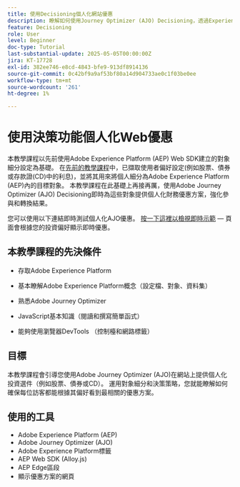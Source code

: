 ```yaml
---
title: 使用Decisioning個人化網站優惠
description: 瞭解如何使用Journey Optimizer (AJO) Decisioning，透過Experience Platform (AEP)內建的受眾細分在網頁上提供個人化優惠。
feature: Decisioning
role: User
level: Beginner
doc-type: Tutorial
last-substantial-update: 2025-05-05T00:00:00Z
jira: KT-17728
exl-id: 382ee746-e8cd-4843-bfe9-913df8914136
source-git-commit: 0c42bf9a9af53bf80a14d904733ae0c1f03be0ee
workflow-type: tm+mt
source-wordcount: '261'
ht-degree: 1%

---
```


# 使用決策功能個人化Web優惠

本教學課程以先前使用Adobe Experience Platform (AEP) Web SDK建立的對象細分設定為基礎。 在[先前的教學課程](https://experienceleague.adobe.com/zh-hant/docs/journey-optimizer-learn/create-audiences-using-web-sdk/introduction)中，已擷取使用者偏好設定(例如股票、債券或存款證(CD)中的利息)，並將其用來將個人細分為Adobe Experience Platform (AEP)內的目標對象。 本教學課程在此基礎上再接再厲，使用Adobe Journey Optimizer (AJO) Decisioning即時為這些對象提供個人化財務優惠方案，強化參與和轉換結果。

您可以使用以下連結即時測試個人化AJO優惠。
[按一下這裡以檢視即時示範](https://gbedekar489.github.io/finwise/welcome.html) — 頁面會根據您的投資偏好顯示即時優惠。

## 本教學課程的先決條件

* 存取Adobe Experience Platform

* 基本瞭解Adobe Experience Platform概念（設定檔、對象、資料集）

* 熟悉Adobe Journey Optimizer

* JavaScript基本知識（閱讀和撰寫簡單函式）

* 能夠使用瀏覽器DevTools （控制檯和網路標籤）


## 目標

本教學課程會引導您使用Adobe Journey Optimizer (AJO)在網站上提供個人化投資選件（例如股票、債券或CD）。 運用對象細分和決策策略，您就能瞭解如何確保每位訪客都能根據其偏好看到最相關的優惠方案。

## 使用的工具

* Adobe Experience Platform (AEP)
* Adobe Journey Optimizer (AJO)
* Adobe Experience Platform標籤
* AEP Web SDK (Alloy.js)
* AEP Edge區段
* 顯示優惠方案的網頁
